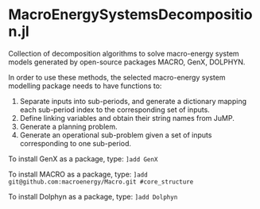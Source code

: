 # MacroEnergySystemsDecomposition.jl

Collection of decomposition algorithms to solve macro-energy system models generated by open-source packages MACRO, GenX, DOLPHYN.

In order to use these methods, the selected macro-energy system modelling package needs to have functions to:

1. Separate inputs into sub-periods, and generate a dictionary mapping each sub-period index to the corresponding set of inputs.
2. Define linking variables and obtain their string names from JuMP.
3. Generate a planning problem.
4. Generate an operational sub-problem given a set of inputs corresponding to one sub-period.

To install GenX as a package, type:
`]add GenX`

To install MACRO as a package, type:
`]add git@github.com:macroenergy/Macro.git #core_structure`

To install Dolphyn as a package, type:
`]add Dolphyn`
